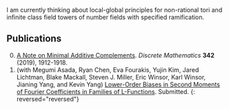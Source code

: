 I am currently thinking about local-global principles for non-rational tori and infinite class field towers of number fields with specified ramification.

## Publications 

0. [A Note on Minimal Additive Complements](https://arxiv.org/abs/1708.01287). _Discrete Mathematics_ **342** (2019), 1912-1918.
0. (with Megumi Asada, Ryan Chen, Eva Fourakis, Yujin Kim, Jared Lichtman, Blake Mackall, Steven J. Miller, Eric Winsor, Karl Winsor, Jianing Yang, and Kevin Yang) [Lower-Order Biases in Second Moments of Fourier Coefficients in Families of L-Functions](https://arxiv.org/abs/1808.06056). Submitted.
{: reversed="reversed"}
